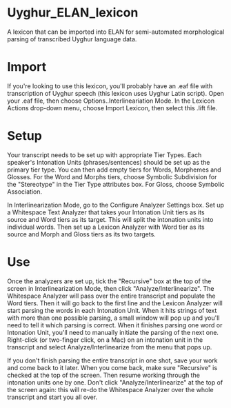 # Uyghur_ELAN_lexicon
A lexicon that can be imported into ELAN for semi-automated morphological parsing of transcribed Uyghur language data. 

# Import
If you're looking to use this lexicon, you'll probably have an .eaf file with transcription of Uyghur speech (this lexicon uses Uyghur Latin script). Open your .eaf file, then choose Options..Interlineariation Mode. In the Lexicon Actions drop-down menu, choose Import Lexicon, then select this .lift file. 

# Setup
Your transcript needs to be set up with appropriate Tier Types. Each speaker's Intonation Units (phrases/sentences) should be set up as the primary tier type. You can then add empty tiers for Words, Morphemes and Glosses. For the Word and Morphs tiers, choose Symbolic Subdivision for the "Stereotype" in the Tier Type attributes box. For Gloss, choose Symbolic Association. 

In Interlinearization Mode, go to the Configure Analyzer Settings box. Set up a Whitespace Text Analyzer that takes your Intonation Unit tiers as its source and Word tiers as its target. This will split the intonation units into individual words. Then set up a Lexicon Analyzer with Word tier as its source and Morph and Gloss tiers as its two targets. 

# Use
Once the analyzers are set up, tick the "Recursive" box at the top of the screen in Interlinearization Mode, then click "Analyze/Interlinearize". The Whitespace Analyzer will pass over the entire transcript and populate the Word tiers. Then it will go back to the first line and the Lexicon Analyzer will start parsing the words in each Intonation Unit. When it hits strings of text with more than one possible parsing, a small window will pop up and you'll need to tell it which parsing is correct. When it finishes parsing one word or Intonation Unit, you'll need to manually initiate the parsing of the next one. Right-click (or two-finger click, on a Mac) on an intonation unit in the transcript and select Analyze/Interlinearize from the menu that pops up.

If you don't finish parsing the entire transcript in one shot, save your work and come back to it later. When you come back, make sure "Recursive" is checked at the top of the screen. Then resume working through the intonation units one by one. Don't click "Analyze/Interlinearize" at the top of the screen again: this will re-do the Whitespace Analyzer over the whole transcript and start you all over.
